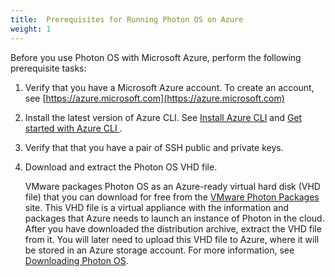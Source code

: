 ```yaml
---
title:  Prerequisites for Running Photon OS on Azure
weight: 1
---
```


Before you use Photon OS with Microsoft Azure, perform the following prerequisite tasks:

1. Verify that you have a Microsoft Azure account. To create an account, see [https://azure.microsoft.com](https://azure.microsoft.com)

1. Install the latest version of Azure CLI. See [Install Azure CLI](https://docs.microsoft.com/en-us/cli/azure/install-azure-cli?view=azure-cli-latest) and [Get started with Azure CLI ](https://docs.microsoft.com/en-us/cli/azure/get-started-with-azure-cli?view=azure-cli-latest).

1. Verify that that you have a pair of SSH public and private keys. 

1. Download and extract the Photon OS VHD file.
    
    VMware packages Photon OS as an Azure-ready virtual hard disk (VHD file) that you can download for free from the [VMware Photon Packages](https://packages.vmware.com/photon/5.0/GA/azure/) site. This VHD file is a virtual appliance with the information and packages that Azure needs to launch an instance of Photon in the cloud. After you have downloaded the distribution archive, extract the VHD file from it. You will later need to upload this VHD file to Azure, where it will be stored in an Azure storage account. For more information, see [Downloading Photon OS](../../downloading-photon/).